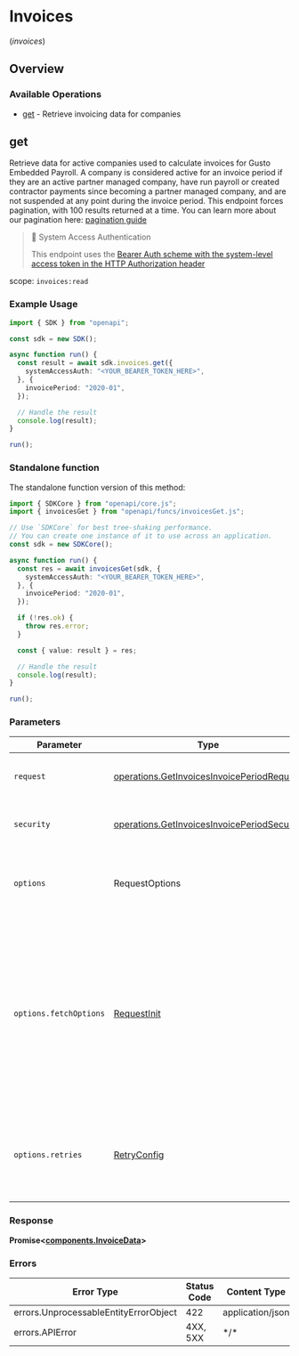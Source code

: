 # Invoices
(*invoices*)

## Overview

### Available Operations

* [get](#get) - Retrieve invoicing data for companies

## get

Retrieve data for active companies used to calculate invoices for Gusto Embedded Payroll. A company is considered active for an invoice period if they are an active partner managed company, have run payroll or created contractor payments since becoming a partner managed company, and are not suspended at any point during the invoice period.  This endpoint forces pagination, with 100 results returned at a time. You can learn more about our pagination here: [pagination guide](https://docs.gusto.com/embedded-payroll/docs/pagination) 

> 📘 System Access Authentication
>
> This endpoint uses the [Bearer Auth scheme with the system-level access token in the HTTP Authorization header](https://docs.gusto.com/embedded-payroll/docs/system-access)

scope: `invoices:read`

### Example Usage

```typescript
import { SDK } from "openapi";

const sdk = new SDK();

async function run() {
  const result = await sdk.invoices.get({
    systemAccessAuth: "<YOUR_BEARER_TOKEN_HERE>",
  }, {
    invoicePeriod: "2020-01",
  });

  // Handle the result
  console.log(result);
}

run();
```

### Standalone function

The standalone function version of this method:

```typescript
import { SDKCore } from "openapi/core.js";
import { invoicesGet } from "openapi/funcs/invoicesGet.js";

// Use `SDKCore` for best tree-shaking performance.
// You can create one instance of it to use across an application.
const sdk = new SDKCore();

async function run() {
  const res = await invoicesGet(sdk, {
    systemAccessAuth: "<YOUR_BEARER_TOKEN_HERE>",
  }, {
    invoicePeriod: "2020-01",
  });

  if (!res.ok) {
    throw res.error;
  }

  const { value: result } = res;

  // Handle the result
  console.log(result);
}

run();
```

### Parameters

| Parameter                                                                                                                                                                      | Type                                                                                                                                                                           | Required                                                                                                                                                                       | Description                                                                                                                                                                    |
| ------------------------------------------------------------------------------------------------------------------------------------------------------------------------------ | ------------------------------------------------------------------------------------------------------------------------------------------------------------------------------ | ------------------------------------------------------------------------------------------------------------------------------------------------------------------------------ | ------------------------------------------------------------------------------------------------------------------------------------------------------------------------------ |
| `request`                                                                                                                                                                      | [operations.GetInvoicesInvoicePeriodRequest](../../models/operations/getinvoicesinvoiceperiodrequest.md)                                                                       | :heavy_check_mark:                                                                                                                                                             | The request object to use for the request.                                                                                                                                     |
| `security`                                                                                                                                                                     | [operations.GetInvoicesInvoicePeriodSecurity](../../models/operations/getinvoicesinvoiceperiodsecurity.md)                                                                     | :heavy_check_mark:                                                                                                                                                             | The security requirements to use for the request.                                                                                                                              |
| `options`                                                                                                                                                                      | RequestOptions                                                                                                                                                                 | :heavy_minus_sign:                                                                                                                                                             | Used to set various options for making HTTP requests.                                                                                                                          |
| `options.fetchOptions`                                                                                                                                                         | [RequestInit](https://developer.mozilla.org/en-US/docs/Web/API/Request/Request#options)                                                                                        | :heavy_minus_sign:                                                                                                                                                             | Options that are passed to the underlying HTTP request. This can be used to inject extra headers for examples. All `Request` options, except `method` and `body`, are allowed. |
| `options.retries`                                                                                                                                                              | [RetryConfig](../../lib/utils/retryconfig.md)                                                                                                                                  | :heavy_minus_sign:                                                                                                                                                             | Enables retrying HTTP requests under certain failure conditions.                                                                                                               |

### Response

**Promise\<[components.InvoiceData](../../models/components/invoicedata.md)\>**

### Errors

| Error Type                            | Status Code                           | Content Type                          |
| ------------------------------------- | ------------------------------------- | ------------------------------------- |
| errors.UnprocessableEntityErrorObject | 422                                   | application/json                      |
| errors.APIError                       | 4XX, 5XX                              | \*/\*                                 |